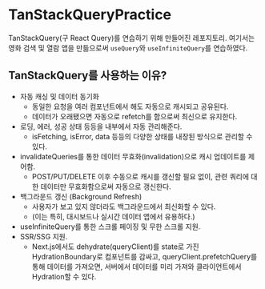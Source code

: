 # TanStackQueryPractice

TanStackQuery(구 React Query)를 연습하기 위해 만들어진 레포지토리. 여기서는 영화 검색 및 열람 앱을 만듦으로써 `useQuery`와 `useInfiniteQuery`를 연습하였다.

## TanStackQuery를 사용하는 이유?

- 자동 캐싱 및 데이터 동기화
  - 동일한 요청을 여러 컴포넌트에서 해도 자동으로 캐시되고 공유된다.
  - 데이터가 오래됐으면 자동으로 refetch를 함으로써 최신으로 유지한다.
- 로딩, 에러, 성공 상태 등등을 내부에서 자동 관리해준다.
  - isFetching, isError, data 등등의 다양한 상태를 내장된 방식으로 관리할 수 있다.
- invalidateQueries를 통한 데이터 무효화(invalidation)으로 캐시 업데이트를 제어함.
  - POST/PUT/DELETE 이후 수동으로 캐시를 갱신할 필요 없이, 관련 쿼리에 대한 데이터만 무효화함으로써 자동으로 갱신한다.
- 백그라운드 갱신 (Background Refresh)
  - 사용자가 보고 있지 않더라도 백그라운드에서 최신화할 수 있다.
  - (이는 특히, 대시보드나 실시간 데이터 앱에서 유용하다.)
- useInfiniteQuery를 통한 스크롤 페이징 및 무한 스크롤 지원.
- SSR/SSG 지원.
  - Next.js에서도 dehydrate(queryClient)를 state로 가진 HydrationBoundary로 컴포넌트를 감싸고, queryClient.prefetchQuery를 통해 데이터를 가져오면, 서버에서 데이터를 미리 가져와 클라이언트에서 Hydration할 수 있다.
